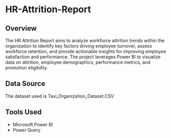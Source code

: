 # HR-Attrition-Report


## Overview
The HR Attrition Report aims to analyze workforce attrition trends within the organization to identify key factors driving employee turnover, assess workforce retention, and provide actionable insights for improving employee satisfaction and performance. The project leverages Power BI to visualize data on attrition, employee demographics, performance metrics, and promotion eligibility.


## Data Source
The dataset used is Taxi_Organization_Dataset.CSV


## Tools Used
* Microsoft Power BI
* Power Query


